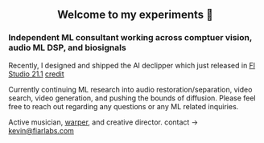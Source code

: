 <h2 align="center">
Welcome to my experiments 👋 </font>
</h2>

### Independent ML consultant working across comptuer vision, audio ML DSP, and biosignals
Recently, I designed and shipped the AI declipper which just released in [Fl Studio 21.1](https://www.image-line.com/fl-studio-learning/fl-studio-online-manual/html/plugins/editortool_clean.htm#declip)  [credit](https://www.image-line.com/fl-studio-learning/fl-studio-online-manual/html/plugins/editortool_clean.htm#declip)

Currently continuing ML research into audio restoration/separation, video search, video generation, and pushing the bounds of diffusion. Please feel free to reach out regarding any questions or any ML related inquiries.

Active musician, [warper](https://github.com/Sxela/WarpFusion), and creative director.
contact -> kevin@fiarlabs.com

<!--
**ksasso1028/ksasso1028** is a ✨ _special_ ✨ repository because its `README.md` (this file) appears on your GitHub profile.

Here are some ideas to get you started:

- 🔭 I’m currently working on ...
- 🌱 I’m currently learning ...
- 👯 I’m looking to collaborate on ...
- 🤔 I’m looking for help with ...
- 💬 Ask me about ...
- 📫 How to reach me: ...
- 😄 Pronouns: ...
- ⚡ Fun fact: ...
-->
